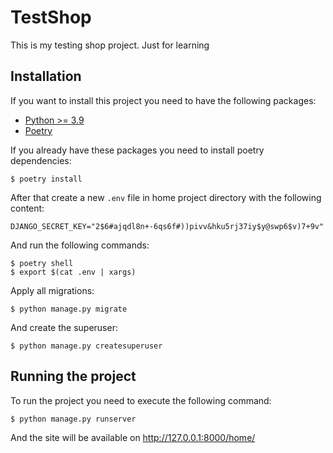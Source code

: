 # TestShop

This is my testing shop project. Just for learning

## Installation

If you want to install this project you need to have the following packages:

* [Python >= 3.9](https://www.python.org/downloads/release/python-390/)
* [Poetry](https://python-poetry.org/docs/#installation)

If you already have these packages you need to install poetry dependencies:

```
$ poetry install
```

After that create a new `.env` file in home project directory with
the following content:

```
DJANGO_SECRET_KEY="2$6#ajqdl8n+-6qs6f#))pivv&hku5rj37iy$y@swp6$v)7+9v"
```

And run the following commands:

```
$ poetry shell
$ export $(cat .env | xargs)
```

Apply all migrations:

```
$ python manage.py migrate
```

And create the superuser:

```
$ python manage.py createsuperuser
```

## Running the project

To run the project you need to execute the following command:

```
$ python manage.py runserver
```

And the site will be available on http://127.0.0.1:8000/home/

